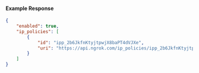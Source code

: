 <!-- Code generated for API Clients. DO NOT EDIT. -->

#### Example Response

```json
{
	"enabled": true,
	"ip_policies": [
		{
			"id": "ipp_2b6JkfnKtyjtpwjX8baPT4dVJXe",
			"uri": "https://api.ngrok.com/ip_policies/ipp_2b6JkfnKtyjtpwjX8baPT4dVJXe"
		}
	]
}
```
